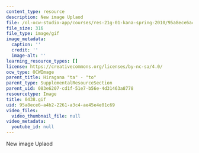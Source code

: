 ```yaml
---
content_type: resource
description: New image Uplaod
file: /ol-ocw-studio-app/courses/res-21g-01-kana-spring-2010/95a8ece6a4b22261a3c4ae45e4e01c69_0438.gif
file_size: 316
file_type: image/gif
image_metadata:
  caption: ''
  credit: ''
  image-alt: ''
learning_resource_types: []
license: https://creativecommons.org/licenses/by-nc-sa/4.0/
ocw_type: OCWImage
parent_title: Hiragana "ta" - "to"
parent_type: SupplementalResourceSection
parent_uid: 083e6207-cd1f-51e7-b56e-4d31463a8778
resourcetype: Image
title: 0438.gif
uid: 95a8ece6-a4b2-2261-a3c4-ae45e4e01c69
video_files:
  video_thumbnail_file: null
video_metadata:
  youtube_id: null
---
```

New image Uplaod